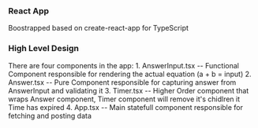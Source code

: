 
### React App

Boostrapped based on create-react-app for TypeScript

### High Level Design

There are four components in the app:
    1. AnswerInput.tsx -- Functional Component responsible for rendering the actual equation (a + b = input)
    2. Answer.tsx -- Pure Component responsible for capturing answer from AnswerInput and validating it
    3. Timer.tsx -- Higher Order component that wraps Answer component, Timer component will remove it's chidlren it Time has expired
    4. App.tsx -- Main statefull component responsible for fetching and posting data